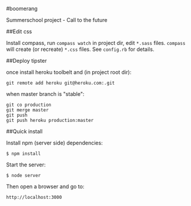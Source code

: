 #boomerang


Summerschool project - Call to the future

##Edit css

Install compass, run `compass watch` in project dir, edit `*.sass` files.
`compass` will create (or recreate) `*.css` files.
See `config.rb` for details.

##Deploy tipster

once install heroku toolbelt and (in project root dir):

    git remote add heroku git@heroku.com:.git

when master branch is "stable":

    git co production
    git merge master
    git push
    git push heroku production:master

##Quick install

 Install npm (server side) dependencies:

    $ npm install

 Start the server:

    $ node server
 
 Then open a browser and go to:
    
    http://localhost:3000
